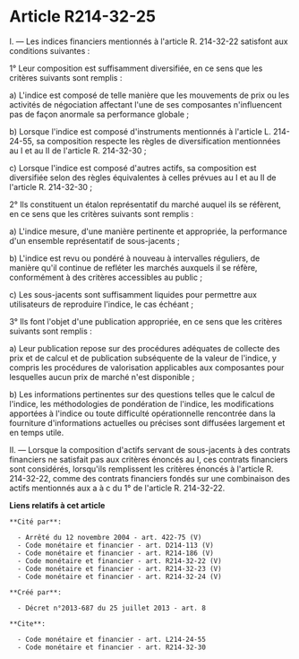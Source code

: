 # Article R214-32-25

I. ― Les indices financiers mentionnés à l'article R. 214-32-22 satisfont aux conditions suivantes : 

1° Leur composition est suffisamment diversifiée, en ce sens que les critères suivants sont remplis : 

a) L'indice est composé de telle manière que les mouvements de prix ou les activités de négociation affectant l'une de ses
composantes n'influencent pas de façon anormale sa performance globale ; 

b) Lorsque l'indice est composé d'instruments mentionnés à l'article L. 214-24-55, sa composition respecte les règles de
diversification mentionnées au I et au II de l'article R. 214-32-30 ; 

c) Lorsque l'indice est composé d'autres actifs, sa composition est diversifiée selon des règles équivalentes à celles
prévues au I et au II de l'article R. 214-32-30 ; 

2° Ils constituent un étalon représentatif du marché auquel ils se réfèrent, en ce sens que les critères suivants sont
remplis : 

a) L'indice mesure, d'une manière pertinente et appropriée, la performance d'un ensemble représentatif de sous-jacents ; 

b) L'indice est revu ou pondéré à nouveau à intervalles réguliers, de manière qu'il continue de refléter les marchés auxquels
il se réfère, conformément à des critères accessibles au public ; 

c) Les sous-jacents sont suffisamment liquides pour permettre aux utilisateurs de reproduire l'indice, le cas échéant ; 

3° Ils font l'objet d'une publication appropriée, en ce sens que les critères suivants sont remplis : 

a) Leur publication repose sur des procédures adéquates de collecte des prix et de calcul et de publication subséquente de la
valeur de l'indice, y compris les procédures de valorisation applicables aux composantes pour lesquelles aucun prix de marché
n'est disponible ; 

b) Les informations pertinentes sur des questions telles que le calcul de l'indice, les méthodologies de pondération de
l'indice, les modifications apportées à l'indice ou toute difficulté opérationnelle rencontrée dans la fourniture
d'informations actuelles ou précises sont diffusées largement et en temps utile. 

II. ― Lorsque la composition d'actifs servant de sous-jacents à des contrats financiers ne satisfait pas aux critères énoncés
au I, ces contrats financiers sont considérés, lorsqu'ils remplissent les critères énoncés à l'article R. 214-32-22, comme
des contrats financiers fondés sur une combinaison des actifs mentionnés aux a à c du 1° de l'article R. 214-32-22.

**Liens relatifs à cet article**

	**Cité par**:

	  - Arrêté du 12 novembre 2004 - art. 422-75 (V)
	  - Code monétaire et financier - art. D214-113 (V)
	  - Code monétaire et financier - art. R214-186 (V)
	  - Code monétaire et financier - art. R214-32-22 (V)
	  - Code monétaire et financier - art. R214-32-23 (V)
	  - Code monétaire et financier - art. R214-32-24 (V)

	**Créé par**:

	  - Décret n°2013-687 du 25 juillet 2013 - art. 8

	**Cite**:

	  - Code monétaire et financier - art. L214-24-55
	  - Code monétaire et financier - art. R214-32-30

